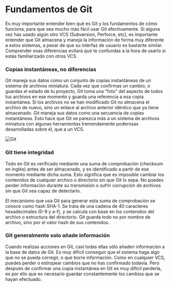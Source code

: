 # Fundamentos de Git

Es muy importante entender bien qué es Git y los fundamentos de cómo funciona, para que sea mucho más fácil usar Git efectivamente. Si alguna vez has usado algún otro VCS (Subversion, Perforce, etc), es importante entender que Git almacena y maneja la información de forma muy diferente a estos sistemas, a pesar de que su interfaz de usuario es bastante similar. Comprender esas diferencias evitará que te confundas a la hora de usarlo si estás familiarizado con otros VCS.   

### Copias instantáneas, no diferencias

Git maneja sus datos como un conjunto de copias instantáneas de un sistema de archivos miniatura. Cada vez que confirmas un cambio, o guardas el estado de tu proyecto, Git toma una "foto" del aspecto de todos tus archivos en ese momento y guarda una referencia a esa copia instantánea. Si los archivos no se han modificado Git no almacena el archivo de nuevo, sino un enlace al archivo anterior idéntico que ya tiene almacenado. Git maneja sus datos como una secuencia de copias instantáneas. Esto hace que Git se parezca más a un sistema de archivos miniatura con algunas herramientas tremendamente poderosas desarrolladas sobre él, que a un VCS.

![Git](https://git-scm.com/book/en/v2/images/snapshots.png)

### Git tiene integridad

Todo en Git es verificado mediante una suma de comprobación (checksum en inglés) antes de ser almacenado, y es identificado a partir de ese momento mediante dicha suma. Esto significa que es imposible cambiar los contenidos de cualquier archivo o directorio sin que Git lo sepa. No puedes perder información durante su transmisión o sufrir corrupción de archivos sin que Git sea capaz de detectarlo.

El mecanismo que usa Git para generar esta suma de comprobación se conoce como hash SHA-1. Se trata de una cadena de 40 caracteres hexadecimales (0-9 y a-f), y se calcula con base en los contenidos del archivo o estructura del directorio. Git guarda todo no por nombre de archivo, sino por el valor hash de sus contenidos.

### Git generalmente solo añade información

Cuando realizas acciones en Git, casi todas ellas sólo añaden información a la base de datos de Git. Es muy difícil conseguir que el sistema haga algo que no se pueda corregir, o que borre información. Como en cualquier VCS, puedes perder o estropear cambios que no has confirmado todavía. Pero después de confirmar una copia instantánea en Git es muy difícil perderla, es por ello que es necesario guardar constantemente los cambios que se hayan efectuado. 
